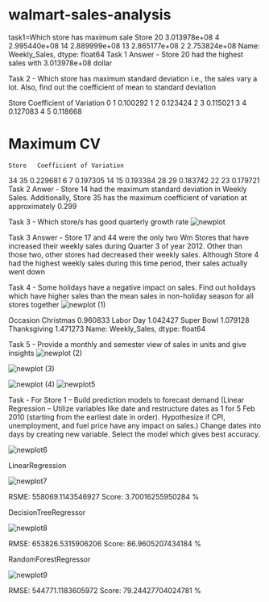 # walmart-sales-analysis
task1=Which store has maximum sale
Store
20    3.013978e+08
4     2.995440e+08
14    2.889999e+08
13    2.865177e+08
2     2.753824e+08
Name: Weekly_Sales, dtype: float64
Task 1 Answer - Store 20 had the highest sales with 3.013978e+08 dollar

Task 2 - Which store has maximum standard deviation i.e., the sales vary a lot. Also, find out the coefficient of mean to standard deviation

Store	Coefficient of Variation
0	1	0.100292
1	2	0.123424
2	3	0.115021
3	4	0.127083
4	5	0.118668

# Maximum CV
	Store	Coefficient of Variation
34	35	0.229681
6	7	0.197305
14	15	0.193384
28	29	0.183742
22	23	0.179721
Task 2 Anwer - Store 14 had the maximum standard deviation in Weekly Sales. Additionally, Store 35 has the maximum coefficient of variation at approximately 0.299

Task 3 - Which store/s has good quarterly growth rate 
![newplot](https://user-images.githubusercontent.com/109465506/186193004-3e367b8b-267f-4253-aeaf-c960a6e0013c.png)

Task 3 Answer - Store 17 and 44 were the only two Wm Stores that have increased their weekly sales during Quarter 3 of year 2012. Other than those two, other stores had decreased their weekly sales. Although Store 4 had the highest weekly sales during this time period, their sales actually went down

Task 4 - Some holidays have a negative impact on sales. Find out holidays which have higher sales than the mean sales in non-holiday season for all stores together
![newplot (1)](https://user-images.githubusercontent.com/109465506/186193261-b119c72f-d0dd-4d19-8c51-2e586ff8b3a0.png)

Occasion
Christmas       0.960833
Labor Day       1.042427
Super Bowl      1.079128
Thanksgiving    1.471273
Name: Weekly_Sales, dtype: float64

Task 5 - Provide a monthly and semester view of sales in units and give insights
![newplot (2)](https://user-images.githubusercontent.com/109465506/186193565-d7bd01fa-8686-4268-8613-963361ad65ea.png)

![newplot (3)](https://user-images.githubusercontent.com/109465506/186193627-7fdc7846-992e-4935-a7ac-40504ad1c3bb.png)

![newplot (4)](https://user-images.githubusercontent.com/109465506/186193731-016c647f-10fb-451c-9af1-a1b7c3fa4d0f.png)
![newplot5](https://user-images.githubusercontent.com/109465506/186193884-48df7e59-dba0-4c2e-be60-0c7c1f1087f0.png)


Task - For Store 1 – Build prediction models to forecast demand (Linear Regression – Utilize variables like date and restructure dates as 1 for 5 Feb 2010 (starting from the earliest date in order). Hypothesize if CPI, unemployment, and fuel price have any impact on sales.) Change dates into days by creating new variable. Select the model which gives best accuracy.

![newplot6](https://user-images.githubusercontent.com/109465506/186194193-de87eea1-bdf4-4abc-9cbc-df4880a1c838.png)

LinearRegression

![newplot7](https://user-images.githubusercontent.com/109465506/186194370-27c2a912-87d2-43f7-83b0-2e528fc2b95a.png)

RSME: 558069.1143546927
Score: 3.70016255950284 %

DecisionTreeRegressor

![newplot8](https://user-images.githubusercontent.com/109465506/186194560-cbbf8b15-76f2-456f-af01-a7e134c343f5.png)

RMSE: 653826.5315906206
Score: 86.9605207434184 %

RandomForestRegressor

![newplot9](https://user-images.githubusercontent.com/109465506/186194777-0a6abdbf-d720-4904-b917-e58f5323e03e.png)

RMSE: 544771.1183605972
Score: 79.24427704024781 %

